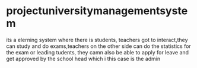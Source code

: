 # projectuniversitymanagementsystem
its a elerning system where there is students, teachers got to interact,they can study and do exams,teachers on the other side can do the statistics for the exam or leading tudents, they camn also be able to apply for leave and get approved by the school head which i this case is the admin
